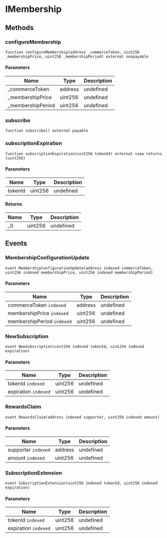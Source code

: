 # IMembership









## Methods

### configureMembership

```solidity
function configureMembership(address _commerceToken, uint256 _membershipPrice, uint256 _membershipPeriod) external nonpayable
```





#### Parameters

| Name | Type | Description |
|---|---|---|
| _commerceToken | address | undefined |
| _membershipPrice | uint256 | undefined |
| _membershipPeriod | uint256 | undefined |

### subscribe

```solidity
function subscribe() external payable
```






### subscriptionExpiration

```solidity
function subscriptionExpiration(uint256 tokenId) external view returns (uint256)
```





#### Parameters

| Name | Type | Description |
|---|---|---|
| tokenId | uint256 | undefined |

#### Returns

| Name | Type | Description |
|---|---|---|
| _0 | uint256 | undefined |



## Events

### MembershipConfigurationUpdate

```solidity
event MembershipConfigurationUpdate(address indexed commerceToken, uint256 indexed membershipPrice, uint256 indexed membershipPeriod)
```





#### Parameters

| Name | Type | Description |
|---|---|---|
| commerceToken `indexed` | address | undefined |
| membershipPrice `indexed` | uint256 | undefined |
| membershipPeriod `indexed` | uint256 | undefined |

### NewSubscription

```solidity
event NewSubscription(uint256 indexed tokenId, uint256 indexed expiration)
```





#### Parameters

| Name | Type | Description |
|---|---|---|
| tokenId `indexed` | uint256 | undefined |
| expiration `indexed` | uint256 | undefined |

### RewardsClaim

```solidity
event RewardsClaim(address indexed supporter, uint256 indexed amount)
```





#### Parameters

| Name | Type | Description |
|---|---|---|
| supporter `indexed` | address | undefined |
| amount `indexed` | uint256 | undefined |

### SubscriptionExtension

```solidity
event SubscriptionExtension(uint256 indexed tokenId, uint256 indexed expiration)
```





#### Parameters

| Name | Type | Description |
|---|---|---|
| tokenId `indexed` | uint256 | undefined |
| expiration `indexed` | uint256 | undefined |



